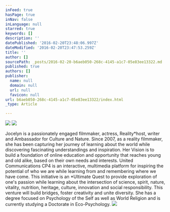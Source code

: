```yaml
---
inFeed: true
hasPage: true
inNav: false
inLanguage: null
starred: true
keywords: []
description: ''
datePublished: '2016-02-20T23:48:06.997Z'
dateModified: '2016-02-20T23:47:53.259Z'
title: ''
author: []
sourcePath: _posts/2016-02-20-b6aeb050-268c-4145-a1c7-05e83ee13322.md
published: true
authors: []
publisher:
  name: null
  domain: null
  url: null
  favicon: null
url: b6aeb050-268c-4145-a1c7-05e83ee13322/index.html
_type: Article

---
```

![](https://the-grid-user-content.s3-us-west-2.amazonaws.com/d62fe0ea-286d-4941-b07f-2bda35baeec4.png)
![](https://the-grid-user-content.s3-us-west-2.amazonaws.com/8f119ce8-13dd-4a00-9927-60f5531d0546.jpg)

Jocelyn is a passionately engaged filmmaker, actress, Reality\*host, writer and Ambassador for Culture and Nature. Since 2007, as a reality filmmaker, she has been capturing her journey of learning about the world while discovering fascinating understandings and inspiration.
Her Vision is to build a foundation of online education and opportunity that reaches young and old alike, based on their own needs and interests. United Communications CP4 is an interactive, multimedia platform for inspiring the potential of who we are while learning from and remembering where we have come. This initiative is an \*Ultimate Quest to provide exploration of one's passion while learning about the intersection of science, spirit, nature, vitality, nutrition, heritage, culture, innovation and social responsibility. 
This venture will build bridges, foster creativity and unite diversity.
She has a degree focused on Psychology of the Self as well as World Religion and is currently studying a Doctorate in Eco-Psychology.
![](https://the-grid-user-content.s3-us-west-2.amazonaws.com/21921fa1-7e28-4f46-b070-61b3b40e47eb.jpg)